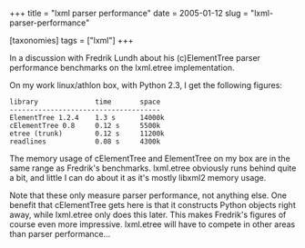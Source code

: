 +++
title = "lxml parser performance"
date = 2005-01-12
slug = "lxml-parser-performance"

[taxonomies]
tags = ["lxml"]
+++

In a discussion with Fredrik Lundh about his (c)ElementTree parser
performance benchmarks on the lxml.etree implementation.

On my work linux/athlon box, with Python 2.3, I get the following
figures:

    library              time       space
    -------------------------------------
    ElementTree 1.2.4    1.3 s      14000k
    cElementTree 0.8     0.12 s     5500k
    etree (trunk)        0.12 s     11200k
    readlines            0.08 s     4300k

The memory usage of cElementTree and ElementTree on my box are in the
same range as Fredrik's benchmarks. lxml.etree obviously runs behind
quite a bit, and little I can do about it as it's mostly libxml2 memory
usage.

Note that these only measure parser performance, not anything else. One
benefit that cElementTree gets here is that it constructs Python objects
right away, while lxml.etree only does this later. This makes Fredrik's
figures of course even more impressive. lxml.etree will have to compete
in other areas than parser performance...

